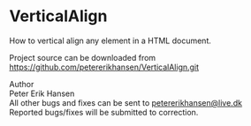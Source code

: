 # VerticalAlign
How to vertical align any element in a HTML document.

Project source can be downloaded from<br>
https://github.com/petererikhansen/VerticalAlign.git

Author<br>
Peter Erik Hansen<br>
All other bugs and fixes can be sent to petererikhansen@live.dk<br>
Reported bugs/fixes will be submitted to correction.
